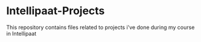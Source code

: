 # Intellipaat-Projects
This repository contains files related to projects i've done during my course in Intellipaat
